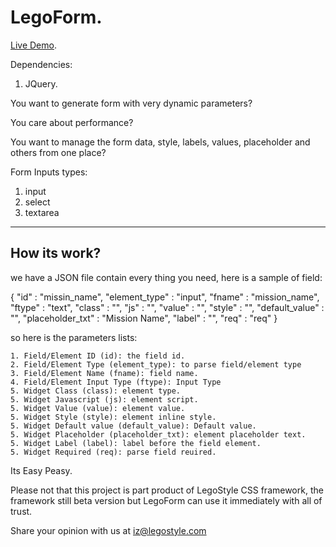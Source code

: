 LegoForm.
=============

[Live Demo](http://islamzatary.com/projects/legoform/lego_form.html).

Dependencies:

1. JQuery.


You want to generate form with very dynamic parameters?

You care about performance?

You want to manage the form data, style, labels, values, placeholder and others from one place?

Form Inputs types:

1. input
2. select
3. textarea
----------

	
How its work?
----------

we have a JSON file contain every thing you need, here is a sample of field:

{
	"id" : "missin_name",
	"element_type" : "input",
	"fname" : "mission_name",
	"ftype" :  "text",
	"class" : "",
	"js" : "",
	"value" : "",
	"style" : "",
	"default_value" : "",
	"placeholder_txt" : "Mission Name",
	"label" : "",
	"req" : "req"
}

so here is the parameters lists:

	1. Field/Element ID (id): the field id.
	2. Field/Element Type (element_type): to parse field/element type
	3. Field/Element Name (fname): field name.
	4. Field/Element Input Type (ftype): Input Type
	5. Widget Class (class): element type.
	5. Widget Javascript (js): element script.
	5. Widget Value (value): element value.
	5. Widget Style (style): element inline style.
	5. Widget Default value (default_value): Default value.
	5. Widget Placeholder (placeholder_txt): element placeholder text.
	5. Widget Label (label): label before the field element.
	5. Widget Required (req): parse field reuired.
	
Its Easy Peasy.

Please not that this project is part product of LegoStyle CSS framework, the framework still beta version but LegoForm can use it immediately with all of trust.

Share your opinion with us at iz@legostyle.com
